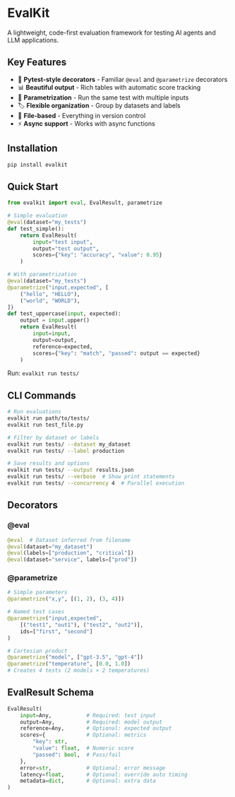 # EvalKit

A lightweight, code-first evaluation framework for testing AI agents and LLM applications.

## Key Features

- 🎯 **Pytest-style decorators** - Familiar `@eval` and `@parametrize` decorators
- 📊 **Beautiful output** - Rich tables with automatic score tracking
- 🔄 **Parametrization** - Run the same test with multiple inputs
- 🏷️ **Flexible organization** - Group by datasets and labels
- 📁 **File-based** - Everything in version control
- ⚡ **Async support** - Works with async functions

## Installation

```bash
pip install evalkit
```

## Quick Start

```python
from evalkit import eval, EvalResult, parametrize

# Simple evaluation
@eval(dataset="my_tests")
def test_simple():
    return EvalResult(
        input="test input",
        output="test output",
        scores={"key": "accuracy", "value": 0.95}
    )

# With parametrization
@eval(dataset="my_tests")
@parametrize("input,expected", [
    ("hello", "HELLO"),
    ("world", "WORLD"),
])
def test_uppercase(input, expected):
    output = input.upper()
    return EvalResult(
        input=input,
        output=output,
        reference=expected,
        scores={"key": "match", "passed": output == expected}
    )
```

Run: `evalkit run tests/`

## CLI Commands

```bash
# Run evaluations
evalkit run path/to/tests/
evalkit run test_file.py

# Filter by dataset or labels
evalkit run tests/ --dataset my_dataset
evalkit run tests/ --label production

# Save results and options
evalkit run tests/ --output results.json
evalkit run tests/ --verbose  # Show print statements
evalkit run tests/ --concurrency 4  # Parallel execution
```

## Decorators

### @eval

```python
@eval  # Dataset inferred from filename
@eval(dataset="my_dataset")
@eval(labels=["production", "critical"])
@eval(dataset="service", labels=["prod"])
```

### @parametrize

```python
# Simple parameters
@parametrize("x,y", [(1, 2), (3, 4)])

# Named test cases
@parametrize("input,expected", 
    [("test1", "out1"), ("test2", "out2")],
    ids=["first", "second"]
)

# Cartesian product
@parametrize("model", ["gpt-3.5", "gpt-4"])
@parametrize("temperature", [0.0, 1.0])
# Creates 4 tests (2 models × 2 temperatures)
```

## EvalResult Schema

```python
EvalResult(
    input=Any,           # Required: test input
    output=Any,          # Required: model output
    reference=Any,       # Optional: expected output
    scores={             # Optional: metrics
        "key": str,
        "value": float,  # Numeric score
        "passed": bool,  # Pass/fail
    },
    error=str,           # Optional: error message
    latency=float,       # Optional: override auto timing
    metadata=dict,       # Optional: extra data
)
```